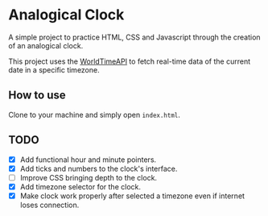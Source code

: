 # Analogical Clock
A simple project to practice HTML, CSS and Javascript through the creation of an analogical clock.

This project uses the [WorldTimeAPI](https://worldtimeapi.org/) to fetch real-time data of the current date in a specific timezone.

## How to use
Clone to your machine and simply open ``index.html``.

## TODO

- [X] Add functional hour and minute pointers. 
- [X] Add ticks and numbers to the clock's interface.
- [ ] Improve CSS bringing depth to the clock.
- [X] Add timezone selector for the clock.
- [X] Make clock work properly after selected a timezone even if internet loses connection.